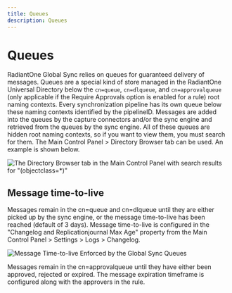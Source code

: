 ```yaml
---
title: Queues
description: Queues
---
```


# Queues

RadiantOne Global Sync relies on queues for guaranteed delivery of messages. Queues are a special kind of store managed in the RadiantOne Universal Directory below the `cn=queue`, `cn=dlqueue`, and `cn=approvalqueue` (only applicable if the Require Approvals option is enabled for a rule) root naming contexts. Every synchronization pipeline has its own queue below these naming contexts identified by the pipelineID. Messages are added into the queues by the capture connectors and/or the sync engine and retrieved from the queues by the sync engine. All of these queues are hidden root naming contexts, so if you want to view them, you must search for them. The Main Control Panel > Directory Browser tab can be used. An example is shown below.

![The Directory Browser tab in the Main Control Panel with search results for "(objectclass=*)"](../media/image18.png)

## Message time-to-live

Messages remain in the cn=queue and cn=dlqueue until they are either picked up by the sync engine, or the message time-to-live has been reached (default of 3 days). Message time-to-live is configured in the "Changelog and Replicationjournal Max Age" property from the Main Control Panel > Settings > Logs > Changelog.

![Message Time-to-live Enforced by the Global Sync Queues](../media/image19.png)

Messages remain in the cn=approvalqueue until they have either been approved, rejected or expired.  The message expiration timeframe is configured along with the approvers in the rule.
